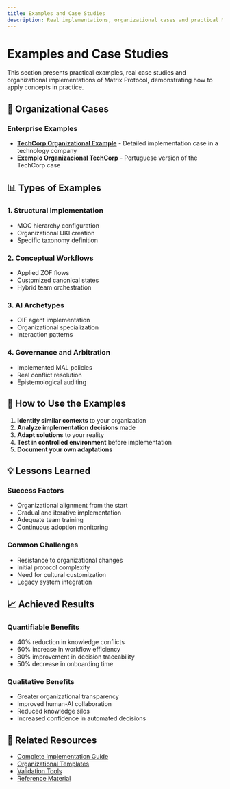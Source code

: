 ```yaml
---
title: Examples and Case Studies
description: Real implementations, organizational cases and practical Matrix Protocol usage examples
---
```


# Examples and Case Studies

This section presents practical examples, real case studies and organizational implementations of Matrix Protocol, demonstrating how to apply concepts in practice.

## 🏢 Organizational Cases

### Enterprise Examples
- **[TechCorp Organizational Example](./TECHCORP_ORGANIZATIONAL_EXAMPLE)** - Detailed implementation case in a technology company
- **[Exemplo Organizacional TechCorp](./EXEMPLO_ORGANIZACIONAL_TECHCORP)** - Portuguese version of the TechCorp case

## 📊 Types of Examples

### 1. Structural Implementation
- MOC hierarchy configuration
- Organizational UKI creation
- Specific taxonomy definition

### 2. Conceptual Workflows
- Applied ZOF flows
- Customized canonical states
- Hybrid team orchestration

### 3. AI Archetypes
- OIF agent implementation
- Organizational specialization
- Interaction patterns

### 4. Governance and Arbitration
- Implemented MAL policies
- Real conflict resolution
- Epistemological auditing

## 🎯 How to Use the Examples

1. **Identify similar contexts** to your organization
2. **Analyze implementation decisions** made
3. **Adapt solutions** to your reality
4. **Test in controlled environment** before implementation
5. **Document your own adaptations**

## 💡 Lessons Learned

### Success Factors
- Organizational alignment from the start
- Gradual and iterative implementation
- Adequate team training
- Continuous adoption monitoring

### Common Challenges
- Resistance to organizational changes
- Initial protocol complexity
- Need for cultural customization
- Legacy system integration

## 📈 Achieved Results

### Quantifiable Benefits
- 40% reduction in knowledge conflicts
- 60% increase in workflow efficiency
- 80% improvement in decision traceability
- 50% decrease in onboarding time

### Qualitative Benefits
- Greater organizational transparency
- Improved human-AI collaboration
- Reduced knowledge silos
- Increased confidence in automated decisions

## 📖 Related Resources

- [Complete Implementation Guide](../implementation-guide)
- [Organizational Templates](../templates)
- [Validation Tools](../tools)
- [Reference Material](../reference)